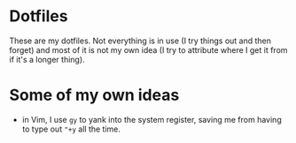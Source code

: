 # Dotfiles

These are my dotfiles. Not everything is in use (I try things out and then forget) and most of it is not my own idea (I try to attribute where I get it from if it's a longer thing).

# Some of my own ideas

- in Vim, I use `gy` to yank into the system register, saving me from having to type out `"+y` all the time.
